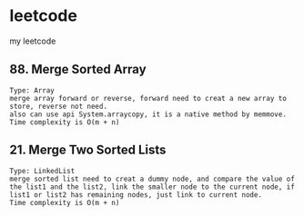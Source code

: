# leetcode
my leetcode 

## 88. Merge Sorted Array
    Type: Array
    merge array forward or reverse, forward need to creat a new array to store, reverse not need.
    also can use api System.arraycopy, it is a native method by memmove.
    Time complexity is O(m + n)

## 21. Merge Two Sorted Lists
    Type: LinkedList
    merge sorted list need to creat a dummy node, and compare the value of the list1 and the list2, link the smaller node to the current node, if list1 or list2 has remaining nodes, just link to current node.
    Time complexity is O(m + n)